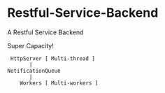 Restful-Service-Backend
=======================

A Restful Service Backend

Super Capacity!


	 HttpServer [ Multi-thread ]
		   |
	NotificationQueue
		   |
	    Workers [ Multi-workers ]




